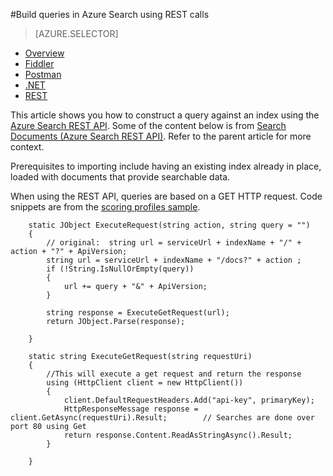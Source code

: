 <properties
	pageTitle="Build queries in Azure Search using REST calls | Windows Azure | Hosted cloud search service"
	description="Build a search query in Azure search and use search parameters to filter, sort, and facet search result using the .NET library or SDK."
	services="search"
	documentationCenter=""
	authors="HeidiSteen"
	manager="mblythe"
	editor=""
    tags="azure-portal"/>

<tags
	ms.service="search"
	ms.date="11/10/2015"
	wacn.date=""/>

#Build queries in Azure Search using REST calls 
> [AZURE.SELECTOR]
- [Overview](/documentation/articles/search-query-overview)
- [Fiddler](/documentation/articles/search-fiddler)
- [Postman](/documentation/articles/search-chrome-postman)
- [.NET](/documentation/articles/search-query-dotnet)
- [REST](/documentation/articles/search-query-rest-api)

This article shows you how to construct a query against an index using the [Azure Search REST API](https://msdn.microsoft.com/zh-cn/library/azure/dn798935.aspx). Some of the content below is from [Search Documents (Azure Search REST API)](https://msdn.microsoft.com/zh-cn/library/azure/dn798927.aspx). Refer to the parent article for more context.

Prerequisites to importing include having an existing index already in place, loaded with documents that provide searchable data.

When using the REST API, queries are based on a GET HTTP request. Code snippets are from the [scoring profiles sample](/documentation/articles/search-get-started-scoring-profiles).

        static JObject ExecuteRequest(string action, string query = "")
        {
            // original:  string url = serviceUrl + indexName + "/" + action + "?" + ApiVersion; 
            string url = serviceUrl + indexName + "/docs?" + action ;
            if (!String.IsNullOrEmpty(query))
            {
                url += query + "&" + ApiVersion;
            }

            string response = ExecuteGetRequest(url);
            return JObject.Parse(response);

        }

        static string ExecuteGetRequest(string requestUri)
        {
            //This will execute a get request and return the response
            using (HttpClient client = new HttpClient())
            {
                client.DefaultRequestHeaders.Add("api-key", primaryKey);
                HttpResponseMessage response = client.GetAsync(requestUri).Result;        // Searches are done over port 80 using Get
                return response.Content.ReadAsStringAsync().Result;
            }

        }